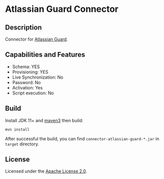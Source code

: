 # Atlassian Guard Connector

## Description

Connector for [Atlassian Guard](https://www.atlassian.com/software/guard).

## Capabilities and Features

- Schema: YES
- Provisioning: YES
- Live Synchronization: No
- Password: No
- Activation: Yes
- Script execution: No

## Build

Install JDK 11+ and [maven3](https://maven.apache.org/download.cgi) then build:

```
mvn install
```

After successful the build, you can find `connector-atlassian-guard-*.jar` in `target` directory.

## License

Licensed under the [Apache License 2.0](/LICENSE).
